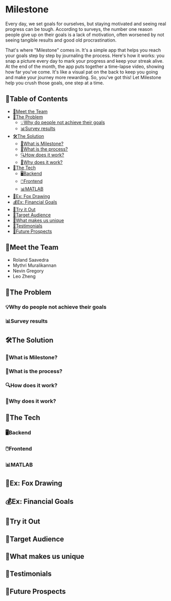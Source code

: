 # Milestone

Every day, we set goals for ourselves, but staying motivated and seeing real progress can be tough. According to surveys, the number one reason people give up on their goals is a lack of motivation, often worsened by not seeing tangible results and good old procrastination.

That's where "Milestone" comes in. It's a simple app that helps you reach your goals step by step by journaling the process. Here's how it works: you snap a picture every day to mark your progress and keep your streak alive. At the end of the month, the app puts together a time-lapse video, showing how far you've come. It's like a visual pat on the back to keep you going and make your journey more rewarding. So, you've got this! Let Milestone help you crush those goals, one step at a time.


## 📑Table of Contents
- [💁Meet the Team](#meet-the-team)
- [📍The Problem](#the-problem)
  - [💡Why do people not achieve their goals](#why-do-people-not-achieve-their-goals)
  - [📊Survey results](#survey-results)
- [🛠️The Solution](#the-solution)
  - [🤖What is Milestone?](#what-is-milestone)
  - [📝What is the process?](#what-is-the-process)
  - [🔍How does it work?](#how-does-it-work)
  - [🧠Why does it work?](#why-does-it-work)
- [🔌The Tech](#the-tech)
  - [🖥️Backend](#backend)
  - [🖱️Frontend](#frontend)
  - [📊MATLAB](#matlab)
- [🎨Ex: Fox Drawing](#ex-fox-drawing)
- [💰Ex: Financial Goals](#ex-financial-goals)
- [🚀Try it Out](#try-it-out)
- [🎯Target Audience](#target-audience)
- [🌟What makes us unique](#what-makes-us-unique)
- [👥Testimonials](#testimonials)
- [🚀Future Prospects](#future-prospects)

  

## 💁Meet the Team 
- Roland Saavedra
- Mythri Muralikannan
- Nevin Gregory
- Leo Zheng


## 📍The Problem
### 💡Why do people not achieve their goals
### 📊Survey results
## 🛠️The Solution
### 🤖What is Milestone?
### 📝What is the process?
### 🔍How does it work?
### 🧠Why does it work?
## 🔌The Tech
### 🖥️Backend
### 🖱️Frontend
### 📊MATLAB
## 🎨Ex: Fox Drawing
## 💰Ex: Financial Goals
## 🚀Try it Out
## 🎯Target Audience
## 🌟What makes us unique
## 👥Testimonials
## 🚀Future Prospects

